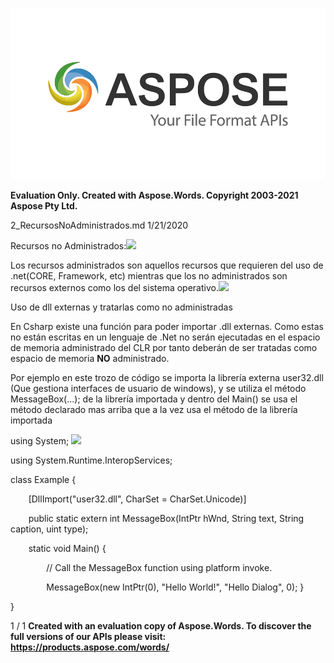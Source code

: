 ﻿![](RecursosNoAdministrados.001.png)

**Evaluation Only. Created with Aspose.Words. Copyright 2003-2021 Aspose Pty Ltd.**

2\_RecursosNoAdministrados.md 1/21/2020

Recursos no Administrados:![](RecursosNoAdministrados.002.png)

Los recursos administrados son aquellos recursos que requieren del uso de .net(CORE, Framework, etc) mientras que los no administrados son recursos externos como los del sistema operativo.![](RecursosNoAdministrados.003.png)

Uso de dll externas y tratarlas como no administradas

En Csharp existe una función para poder importar .dll externas. Como estas no están escritas en un lenguaje de .Net no serán ejecutadas en el espacio de memoria administrado del CLR por tanto deberán de ser tratadas como espacio de memoria **NO** administrado.

Por ejemplo en este trozo de código se importa la librería externa user32.dll (Que gestiona interfaces de usuario de windows), y se utiliza el método MessageBox(...); de la librería importada y dentro del Main() se usa el método declarado mas arriba que a la vez usa el método de la librería importada

using System; ![](RecursosNoAdministrados.004.png)

using System.Runtime.InteropServices; 

class Example { 

`    `[DllImport("user32.dll", CharSet = CharSet.Unicode)] 

`    `public static extern int MessageBox(IntPtr hWnd, String text, String caption, uint type); 

`    `static void Main() { 

`        `// Call the MessageBox function using platform invoke. 

`        `MessageBox(new IntPtr(0), "Hello World!", "Hello Dialog", 0);     } 

} 

1 / 1
**Created with an evaluation copy of Aspose.Words. To discover the full versions of our APIs please visit: https://products.aspose.com/words/**
